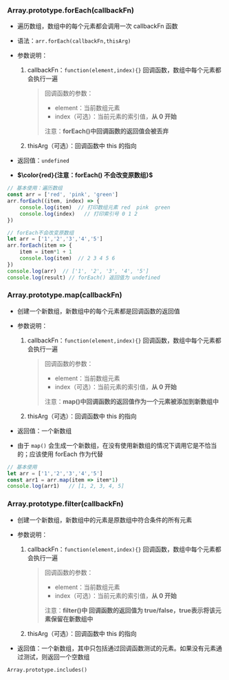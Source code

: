 ### Array.prototype.forEach(callbackFn)

- 遍历数组，数组中的每个元素都会调用一次 callbackFn 函数

- 语法：`arr.forEach(callbackFn,thisArg)`

- 参数说明：

  1. callbackFn：`function(element,index){}` 回调函数，数组中每个元素都会执行一遍

     > 回调函数的参数：
     >
     > - element：当前数组元素
     > - index（可选）：当前元素的索引值，**从 0 开始**
     >
     > 注意：**forEach()中回调函数的返回值会被丢弃**

  2. thisArg（可选）：回调函数中 this 的指向

- 返回值：`undefined`
- **$\color{red}{注意：forEach() 不会改变原数组}$**

```js
// 基本使用：遍历数组
const arr = ['red', 'pink', 'green']
arr.forEach((item, index) => {
    console.log(item)  // 打印数组元素 red  pink  green
    console.log(index)   // 打印索引号 0 1 2
})

// forEach不会改变原数组
let arr = ['1','2','3','4','5']
arr.forEach(item => {
    item = item*1 + 1
    console.log(item)  // 2 3 4 5 6
})
console.log(arr)  // ['1', '2', '3', '4', '5']
console.log(result) // forEach() 返回值为 undefined
```



### Array.prototype.map(callbackFn)

- 创建一个新数组，新数组中的每个元素都是回调函数的返回值

- 参数说明：

  1. callbackFn：`function(element,index){}` 回调函数，数组中每个元素都会执行一遍

     > 回调函数的参数：
     >
     > - element：当前数组元素
     > - index（可选）：当前元素的索引值，**从 0 开始**
     >
     > 注意：**map()中回调函数的返回值作为一个元素被添加到新数组中**

  2. thisArg（可选）：回调函数中 this 的指向

- 返回值：一个新数组
- 由于 `map()` 会生成一个新数组，在没有使用新数组的情况下调用它是不恰当的；应该使用 forEach 作为代替

```js
// 基本使用
let arr = ['1','2','3','4','5']
const arr1 = arr.map(item => item*1)
console.log(arr1)   // [1, 2, 3, 4, 5]
```



### Array.prototype.filter(callbackFn)

- 创建一个新数组，新数组中的元素是原数组中符合条件的所有元素

- 参数说明：

  1. callbackFn：`function(element,index){}` 回调函数，数组中每个元素都会执行一遍

     > 回调函数的参数：
     >
     > - element：当前数组元素
     > - index（可选）：当前元素的索引值，**从 0 开始**
     >
     > 注意：**filter()中 回调函数的返回值为 true/false，true表示将该元素保留在新数组中**

  2. thisArg（可选）：回调函数中 this 的指向

- 返回值：一个新数组，其中只包括通过回调函数测试的元素。如果没有元素通过测试，则返回一个空数组

`Array.prototype.includes()`



